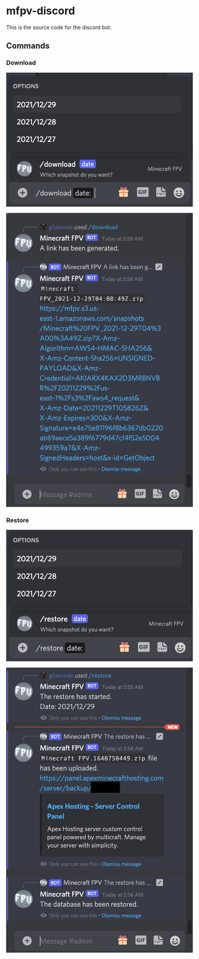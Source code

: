 # mfpv-discord

This is the source code for the discord bot.

## Commands

### Download

![download-1](./readme.assets/download-1.png)

![download-2](./readme.assets/download-2.png)

### Restore

![restore-1](./readme.assets/restore-1.png)

![restore-2](./readme.assets/restore-2-0775871.png)
